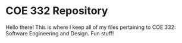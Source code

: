 # COE 332 Repository

Hello there! This is where I keep all of my files pertaining to COE 332: Software Engineering and Design. Fun stuff!
